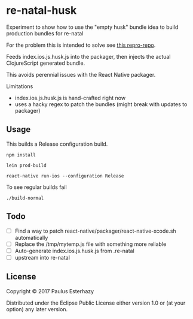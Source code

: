 # re-natal-husk

Experiment to show how to use the "empty husk" bundle idea to build production bundles for re-natal

For the problem this is intended to solve see [this repro-repo](https://github.com/jeaye/react-native-packager-bug).

Feeds index.ios.js.husk.js into the packager, then injects the actual ClojureScript generated bundle.

This avoids perennial issues with the React Native packager.

Limitations

- index.ios.js.husk.js is hand-crafted right now
- uses a hacky regex to patch the bundles (might break with updates to packager)

## Usage

This builds a Release configuration build.

```
npm install

lein prod-build

react-native run-ios --configuration Release
```

To see regular builds fail

```
./build-normal
```

## Todo

- [ ] Find a way to patch react-native/packager/react-native-xcode.sh automatically
- [ ] Replace the /tmp/mytemp.js file with something more reliable
- [ ] Auto-generate index.ios.js.husk.js from .re-natal
- [ ] upstream into re-natal

## License

Copyright © 2017 Paulus Esterhazy

Distributed under the Eclipse Public License either version 1.0 or (at
your option) any later version.
